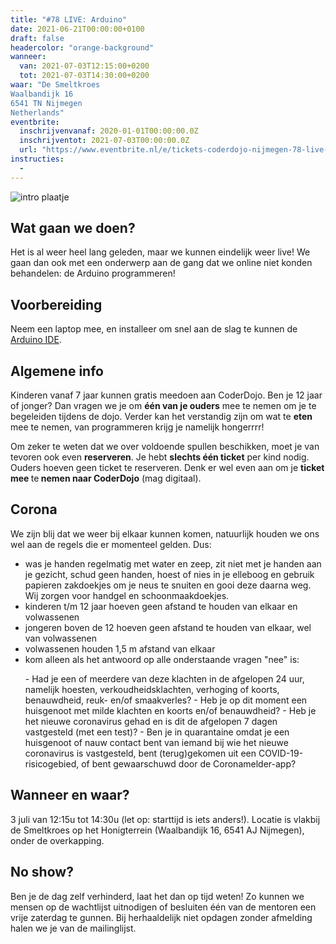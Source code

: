 ```yaml
---
title: "#78 LIVE: Arduino"
date: 2021-06-21T00:00:00+0100
draft: false
headercolor: "orange-background"
wanneer: 
  van: 2021-07-03T12:15:00+0200
  tot: 2021-07-03T14:30:00+0200
waar: "De Smeltkroes
Waalbandijk 16 
6541 TN Nijmegen 
Netherlands"
eventbrite:
  inschrijvenvanaf: 2020-01-01T00:00:00.0Z
  inschrijventot: 2021-07-03T00:00:00.0Z
  url: "https://www.eventbrite.nl/e/tickets-coderdojo-nijmegen-78-live-arduino-160406517211"
instructies:
  - 
---
```


![intro plaatje](https://img.evbuc.com/https%3A%2F%2Fcdn.evbuc.com%2Fimages%2F139280973%2F187233351803%2F1%2Foriginal.20210620-121644?w=480&auto=format%2Ccompress&q=75&sharp=10&rect=0%2C130%2C600%2C300&s=ea7acca4ba57e7eb69e2535408a253c8)



<h2>Wat gaan we doen?</h2>


Het is al weer heel lang geleden, maar we kunnen eindelijk weer live! We gaan dan ook met een onderwerp aan de gang dat we online niet konden behandelen: de Arduino programmeren!

<!--more-->

<h2>Voorbereiding</h2>


Neem een laptop mee, en installeer om snel aan de slag te kunnen de <a href="https://www.arduino.cc/en/software" rel="nofollow noopener noreferrer" target="_blank">Arduino IDE</a>.
<h2>Algemene info</h2>


Kinderen vanaf 7 jaar kunnen gratis meedoen aan CoderDojo. Ben je 12 jaar of jonger? Dan vragen we je om <strong>één van je ouders</strong> mee te nemen om je te begeleiden tijdens de dojo. Verder kan het verstandig zijn om wat te <strong>eten</strong> mee te nemen, van programmeren krijg je namelijk hongerrrr!


Om zeker te weten dat we over voldoende spullen beschikken, moet je van tevoren ook even <strong>reserveren</strong>. Je hebt <strong>slechts één ticket</strong> per kind nodig. Ouders hoeven geen ticket te reserveren. Denk er wel even aan om je <strong>ticket mee </strong>te<strong> nemen naar CoderDojo</strong> (mag digitaal).
<h2>Corona</h2>


We zijn blij dat we weer bij elkaar kunnen komen, natuurlijk houden we ons wel aan de regels die er momenteel gelden. Dus:

 - was je handen regelmatig met water en zeep, zit niet met je handen aan je gezicht, schud geen handen, hoest of nies in je elleboog en gebruik papieren zakdoekjes om je neus te snuiten en gooi deze daarna weg. Wij zorgen voor handgel en schoonmaakdoekjes.
 - kinderen t/m 12 jaar hoeven geen afstand te houden van elkaar en volwassenen
 - jongeren boven de 12 hoeven geen afstand te houden van elkaar, wel van volwassenen
 - volwassenen houden 1,5 m afstand van elkaar
 - kom alleen als het antwoord op alle onderstaande vragen "nee" is:
<ol>
 - Had je een of meerdere van deze klachten in de afgelopen 24 uur, namelijk hoesten, verkoudheidsklachten, verhoging of koorts, benauwdheid, reuk- en/of smaakverles?
 - Heb je op dit moment een huisgenoot met milde klachten en koorts en/of benauwdheid?
 - Heb je het nieuwe coronavirus gehad en is dit de afgelopen 7 dagen vastgesteld (met een test)?
 - Ben je in quarantaine omdat je een huisgenoot of nauw contact bent van iemand  bij wie het nieuwe coronavirus is vastgesteld, bent (terug)gekomen uit een COVID-19-risicogebied, of bent gewaarschuwd door de Coronamelder-app?</ol>
<h2>Wanneer en waar?</h2>


3 juli van 12:15u tot 14:30u (let op: starttijd is iets anders!). Locatie is vlakbij de Smeltkroes op het Honigterrein (Waalbandijk 16, 6541 AJ Nijmegen), onder de overkapping. 
<h2>No show?</h2>


Ben je de dag zelf verhinderd, laat het dan op tijd weten! Zo kunnen we mensen op de wachtlijst uitnodigen of besluiten één van de mentoren een vrije zaterdag te gunnen. Bij herhaaldelijk niet opdagen zonder afmelding halen we je van de mailinglijst.


